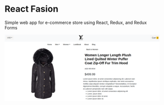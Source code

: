 # React Fasion

Simple web app for e-commerce store using React, Redux, and Redux Forms

![Promo Banner](promo/promo.png)
